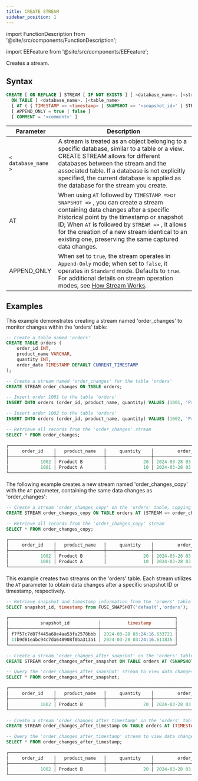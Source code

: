 ```yaml
---
title: CREATE STREAM
sidebar_position: 1
---
```

import FunctionDescription from '@site/src/components/FunctionDescription';

<FunctionDescription description="Introduced or updated: v1.2.391"/>

import EEFeature from '@site/src/components/EEFeature';

<EEFeature featureName='STREAM'/>

Creates a stream.

## Syntax

```sql
CREATE [ OR REPLACE ] STREAM [ IF NOT EXISTS ] [ <database_name>. ]<stream_name> 
  ON TABLE [ <database_name>. ]<table_name> 
  [ AT ( { TIMESTAMP => <timestamp> | SNAPSHOT => '<snapshot_id>' | STREAM => <existing_stream_name> } ) ]
  [ APPEND_ONLY = true | false ]
  [ COMMENT = '<comment>' ]
```

| Parameter           | Description                                                                                                                                                                                                                                                                                                                    |
|---------------------|--------------------------------------------------------------------------------------------------------------------------------------------------------------------------------------------------------------------------------------------------------------------------------------------------------------------------------|
| `< database_name >` | A stream is treated as an object belonging to a specific database, similar to a table or a view. CREATE STREAM allows for different databases between the stream and the associated table. If a database is not explicitly specified, the current database is applied as the database for the stream you create.               |
| AT                  | When using `AT` followed by `TIMESTAMP =>`or `SNAPSHOT =>` , you can create a stream containing data changes after a specific historical point by the timestamp or snapshot ID; When `AT` is followed by `STREAM =>` , it allows for the creation of a new stream identical to an existing one, preserving the same captured data changes. |
| APPEND_ONLY         | When set to `true`, the stream operates in `Append-Only` mode; when set to `false`, it operates in `Standard` mode. Defaults to `true`. For additional details on stream operation modes, see [How Stream Works](/guides/load-data/continuous-data-pipelines/stream#how-stream-works).                                        |

## Examples

This example demonstrates creating a stream named 'order_changes' to monitor changes within the 'orders' table:

```sql
-- Create a table named 'orders'
CREATE TABLE orders (
    order_id INT,
    product_name VARCHAR,
    quantity INT,
    order_date TIMESTAMP DEFAULT CURRENT_TIMESTAMP
);

-- Create a stream named 'order_changes' for the table 'orders'
CREATE STREAM order_changes ON TABLE orders;

-- Insert order 1001 to the table 'orders'
INSERT INTO orders (order_id, product_name, quantity) VALUES (1001, 'Product A', 10);

-- Insert order 1002 to the table 'orders'
INSERT INTO orders (order_id, product_name, quantity) VALUES (1002, 'Product B', 20);

-- Retrieve all records from the 'order_changes' stream
SELECT * FROM order_changes;

┌───────────────────────────────────────────────────────────────────────────────────────────────────────────────────────────────────────────────────────────────┐
│     order_id    │   product_name   │     quantity    │         order_date         │ change$action │ change$is_update │              change$row_id             │
├─────────────────┼──────────────────┼─────────────────┼────────────────────────────┼───────────────┼──────────────────┼────────────────────────────────────────┤
│            1002 │ Product B        │              20 │ 2024-03-28 03:24:16.629135 │ INSERT        │ false            │ acb58bd6bb4243a4bf0832bf570b38c2000000 │
│            1001 │ Product A        │              10 │ 2024-03-28 03:24:16.539178 │ INSERT        │ false            │ b93a15e694db4134ab5a23afa8c92b20000000 │
└───────────────────────────────────────────────────────────────────────────────────────────────────────────────────────────────────────────────────────────────┘
```

The following example creates a new stream named 'order_changes_copy' with the `AT` parameter, containing the same data changes as 'order_changes':

```sql
-- Create a stream 'order_changes_copy' on the 'orders' table, copying data changes from 'order_changes'
CREATE STREAM order_changes_copy ON TABLE orders AT (STREAM => order_changes);

-- Retrieve all records from the 'order_changes_copy' stream
SELECT * FROM order_changes_copy;

┌───────────────────────────────────────────────────────────────────────────────────────────────────────────────────────────────────────────────────────────────┐
│     order_id    │   product_name   │     quantity    │         order_date         │ change$action │ change$is_update │              change$row_id             │
├─────────────────┼──────────────────┼─────────────────┼────────────────────────────┼───────────────┼──────────────────┼────────────────────────────────────────┤
│            1002 │ Product B        │              20 │ 2024-03-28 03:24:16.629135 │ INSERT        │ false            │ acb58bd6bb4243a4bf0832bf570b38c2000000 │
│            1001 │ Product A        │              10 │ 2024-03-28 03:24:16.539178 │ INSERT        │ false            │ b93a15e694db4134ab5a23afa8c92b20000000 │
└───────────────────────────────────────────────────────────────────────────────────────────────────────────────────────────────────────────────────────────────┘
```

This example creates two streams on the 'orders' table. Each stream utilizes the `AT` parameter to obtain data changes after a specific snapshot ID or timestamp, respectively.

```sql
-- Retrieve snapshot and timestamp information from the 'orders' table
SELECT snapshot_id, timestamp from FUSE_SNAPSHOT('default','orders');

┌───────────────────────────────────────────────────────────────┐
│            snapshot_id           │          timestamp         │
├──────────────────────────────────┼────────────────────────────┤
│ f7f57c7d07f445a68e4aa53fa2578bbb │ 2024-03-28 03:24:16.633721 │
│ 11b9d81eabc94c7da648908f0ba313a1 │ 2024-03-28 03:24:16.611835 │
└───────────────────────────────────────────────────────────────┘

-- Create a stream 'order_changes_after_snapshot' on the 'orders' table, capturing data changes after a specific snapshot
CREATE STREAM order_changes_after_snapshot ON TABLE orders AT (SNAPSHOT => '11b9d81eabc94c7da648908f0ba313a1');

-- Query the 'order_changes_after_snapshot' stream to view data changes captured after the specified snapshot
SELECT * FROM order_changes_after_snapshot;

┌───────────────────────────────────────────────────────────────────────────────────────────────────────────────────────────────────────────────────────────────┐
│     order_id    │   product_name   │     quantity    │         order_date         │ change$action │ change$is_update │              change$row_id             │
├─────────────────┼──────────────────┼─────────────────┼────────────────────────────┼───────────────┼──────────────────┼────────────────────────────────────────┤
│            1002 │ Product B        │              20 │ 2024-03-28 03:24:16.629135 │ INSERT        │ false            │ acb58bd6bb4243a4bf0832bf570b38c2000000 │
└───────────────────────────────────────────────────────────────────────────────────────────────────────────────────────────────────────────────────────────────┘

-- Create a stream 'order_changes_after_timestamp' on the 'orders' table, capturing data changes after a specific timestamp
CREATE STREAM order_changes_after_timestamp ON TABLE orders AT (TIMESTAMP => '2024-03-28 03:24:16.611835'::TIMESTAMP);

-- Query the 'order_changes_after_timestamp' stream to view data changes captured after the specified timestamp
SELECT * FROM order_changes_after_timestamp;

┌───────────────────────────────────────────────────────────────────────────────────────────────────────────────────────────────────────────────────────────────┐
│     order_id    │   product_name   │     quantity    │         order_date         │ change$action │ change$is_update │              change$row_id             │
├─────────────────┼──────────────────┼─────────────────┼────────────────────────────┼───────────────┼──────────────────┼────────────────────────────────────────┤
│            1002 │ Product B        │              20 │ 2024-03-28 03:24:16.629135 │ INSERT        │ false            │ acb58bd6bb4243a4bf0832bf570b38c2000000 │
└───────────────────────────────────────────────────────────────────────────────────────────────────────────────────────────────────────────────────────────────┘
```
